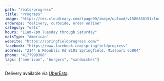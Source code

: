 ```yaml
---
path: "/eats/progress"
title: "Progress"
image: "https://res.cloudinary.com/tpage99/image/upload/v1586830151/local417eats/local417eatslogo.png"
orderops: "delivery, curbside, order online"
category: "eats"
hours: "11am-7pm Tuesday through Saturday"
eatsType: "American"
website: "https://springfieldprogress.com/"
facebook: "https://www.facebook.com/springfieldprogress"
address: "2144 E Republic Rd B101 Springfield, Missouri 65804"
phone: "4177999388"
tags: ["american", "burgers", "sandwiches"]
---
```


Delivery available via [UberEats](https://www.ubereats.com/springfield-mo/food-delivery/progress-restaurant/324NEuP-S3-YvDn1F8Cagg).